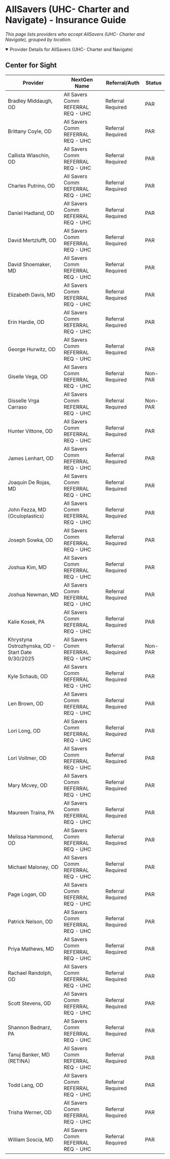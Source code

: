 # AllSavers (UHC- Charter and Navigate) - Insurance Guide

*This page lists providers who accept AllSavers (UHC- Charter and Navigate), grouped by location.*

<details open><summary>Provider Details for AllSavers (UHC- Charter and Navigate)</summary>

## Center for Sight

| Provider | NextGen Name | Referral/Auth | Status |
|----------|-------------|--------------|--------|
| Bradley Middaugh, OD | All Savers Comm REFERRAL REQ - UHC | Referral Required | PAR |
| Brittany Coyle, OD | All Savers Comm REFERRAL REQ - UHC | Referral Required | PAR |
| Callista Wlaschin, OD | All Savers Comm REFERRAL REQ - UHC | Referral Required | PAR |
| Charles Putrino, OD | All Savers Comm REFERRAL REQ - UHC | Referral Required | PAR |
| Daniel Hadland, OD | All Savers Comm REFERRAL REQ - UHC | Referral Required | PAR |
| David Mertzlufft, OD | All Savers Comm REFERRAL REQ - UHC | Referral Required | PAR |
| David Shoemaker, MD | All Savers Comm REFERRAL REQ - UHC | Referral Required | PAR |
| Elizabeth Davis, MD | All Savers Comm REFERRAL REQ - UHC | Referral Required | PAR |
| Erin Hardie, OD | All Savers Comm REFERRAL REQ - UHC | Referral Required | PAR |
| George Hurwitz, OD | All Savers Comm REFERRAL REQ - UHC | Referral Required | PAR |
| Giselle Vega, OD | All Savers Comm REFERRAL REQ - UHC | Referral Required | Non-PAR |
| Gisselle Vrga Carraso | All Savers Comm REFERRAL REQ - UHC | Referral Required | Non-PAR |
| Hunter Vittone, OD | All Savers Comm REFERRAL REQ - UHC | Referral Required | PAR |
| James Lenhart, OD | All Savers Comm REFERRAL REQ - UHC | Referral Required | PAR |
| Joaquin De Rojas, MD | All Savers Comm REFERRAL REQ - UHC | Referral Required | PAR |
| John Fezza, MD (Oculoplastics) | All Savers Comm REFERRAL REQ - UHC | Referral Required | PAR |
| Joseph Sowka, OD | All Savers Comm REFERRAL REQ - UHC | Referral Required | PAR |
| Joshua Kim, MD | All Savers Comm REFERRAL REQ - UHC | Referral Required | PAR |
| Joshua Newman, MD | All Savers Comm REFERRAL REQ - UHC | Referral Required | PAR |
| Kalie Kosek, PA | All Savers Comm REFERRAL REQ - UHC | Referral Required | PAR |
| Khrystyna Ostrozhynska, OD - Start Date 9/30/2025 | All Savers Comm REFERRAL REQ - UHC | Referral Required | Non-PAR |
| Kyle Schaub, OD | All Savers Comm REFERRAL REQ - UHC | Referral Required | PAR |
| Len Brown, OD | All Savers Comm REFERRAL REQ - UHC | Referral Required | PAR |
| Lori Long, OD | All Savers Comm REFERRAL REQ - UHC | Referral Required | PAR |
| Lori Vollmer, OD | All Savers Comm REFERRAL REQ - UHC | Referral Required | PAR |
| Mary Mcvey, OD | All Savers Comm REFERRAL REQ - UHC | Referral Required | PAR |
| Maureen Traina, PA | All Savers Comm REFERRAL REQ - UHC | Referral Required | PAR |
| Melissa Hammond, OD | All Savers Comm REFERRAL REQ - UHC | Referral Required | PAR |
| Michael Maloney, OD | All Savers Comm REFERRAL REQ - UHC | Referral Required | PAR |
| Page Logan, OD | All Savers Comm REFERRAL REQ - UHC | Referral Required | PAR |
| Patrick Nelson, OD | All Savers Comm REFERRAL REQ - UHC | Referral Required | PAR |
| Priya Mathews, MD | All Savers Comm REFERRAL REQ - UHC | Referral Required | PAR |
| Rachael Randolph, OD | All Savers Comm REFERRAL REQ - UHC | Referral Required | PAR |
| Scott Stevens, OD | All Savers Comm REFERRAL REQ - UHC | Referral Required | PAR |
| Shannon Bednarz, PA | All Savers Comm REFERRAL REQ - UHC | Referral Required | PAR |
| Tanuj Banker, MD (RETINA) | All Savers Comm REFERRAL REQ - UHC | Referral Required | PAR |
| Todd Lang, OD | All Savers Comm REFERRAL REQ - UHC | Referral Required | PAR |
| Trisha Werner, OD | All Savers Comm REFERRAL REQ - UHC | Referral Required | PAR |
| William Soscia, MD | All Savers Comm REFERRAL REQ - UHC | Referral Required | PAR |

</details>

